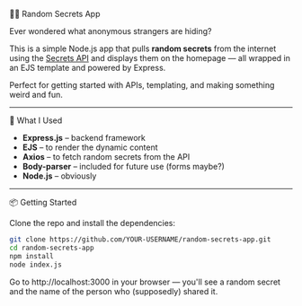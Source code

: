 🕵️‍♂️ Random Secrets App

Ever wondered what anonymous strangers are hiding?

This is a simple Node.js app that pulls **random secrets** from the internet using the [Secrets API](https://secrets-api.appbrewery.com/) and displays them on the homepage — all wrapped in an EJS template and powered by Express.

Perfect for getting started with APIs, templating, and making something weird and fun.

---

🔧 What I Used

- **Express.js** – backend framework
- **EJS** – to render the dynamic content
- **Axios** – to fetch random secrets from the API
- **Body-parser** – included for future use (forms maybe?)
- **Node.js** – obviously

---

📦 Getting Started

Clone the repo and install the dependencies:

```bash
git clone https://github.com/YOUR-USERNAME/random-secrets-app.git
cd random-secrets-app
npm install
node index.js
```

Go to http://localhost:3000 in your browser — you'll see a random secret and the name of the person who (supposedly) shared it.
